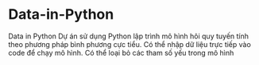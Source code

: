 # Data-in-Python
Data in Python
Dự án sử dụng Python lập trình mô hình hôi quy tuyến tính theo phương pháp bình phương cực tiểu. 
Có thể nhập dữ liệu trực tiếp vào code để chạy mô hình. 
Có thể loại bỏ các tham số yếu trong mô hình
